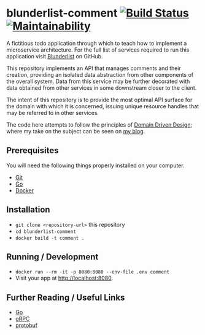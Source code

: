 # blunderlist-comment [![Build Status](https://travis-ci.com/tomasbasham/blunderlist-comment.svg?branch=master)](https://travis-ci.com/tomasbasham/blunderlist-comment) [![Maintainability](https://api.codeclimate.com/v1/badges/428e6cae5d8321a778ed/maintainability)](https://codeclimate.com/github/tomasbasham/blunderlist-comment/maintainability)

A fictitious todo application through which to teach how to implement a
microservice architecture. For the full list of services required to run this
application visit
[Blunderlist](https://github.com/tomasbasham?utf8=✓&tab=repositories&q=blunderlist)
on GitHub.

This repository implements an API that manages comments and their creation,
providing an isolated data abstraction from other components of the overall
system. Data from this service may be further decorated with data obtained from
other services in some downstream closer to the client.

The intent of this repository is to provide the most optimal API surface for
the domain with which it is concerned, issuing unique resource handles that may
be referred to in other services.

The code here attempts to follow the principles of [Domain Driven
Design](https://www.google.com/search?q=domain-driven+design); where my take on
the subject can be seen on [my
blog](https://tomasbasham.dev/development/2019/10/26/domain-driven-design-in-practice).

## Prerequisites

You will need the following things properly installed on your computer.

* [Git](https://git-scm.com/)
* [Go](https://golang.org/)
* [Docker](https://www.docker.com/)

## Installation

* `git clone <repository-url>` this repository
* `cd blunderlist-comment`
* `docker build -t comment .`

## Running / Development

* `docker run --rm -it -p 8080:8080 --env-file .env comment`
* Visit your app at [http://localhost:8080](http://localhost:8080).

## Further Reading / Useful Links

* [Go](https://golang.org/)
* [gRPC](https://grpc.io/)
* [protobuf](https://developers.google.com/protocol-buffers/)
